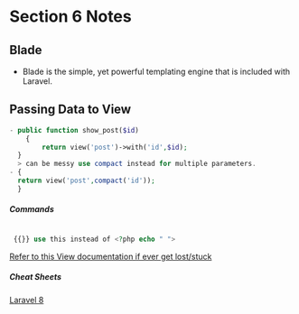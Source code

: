 # Section 6 Notes

## Blade

- Blade is the simple, yet powerful templating engine that is included with Laravel.

## Passing Data to View

```php
- public function show_post($id)
    {
        return view('post')->with('id',$id);
  }
  > can be messy use compact instead for multiple parameters.
- {
  return view('post',compact('id'));
  }
```

##### Commands

```php

 {{}} use this instead of <?php echo " ">

```

[Refer to this View documentation if ever get lost/stuck](https://laravel.com/docs/9.x/views)

##### Cheat Sheets

[Laravel 8](https://learninglaravel.net/cheatsheet/)
